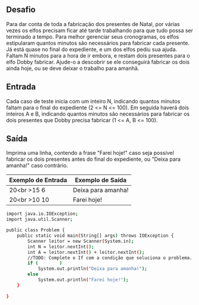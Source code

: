 ## Desafio

Para dar conta de toda a fabricação dos presentes de Natal, por várias vezes os elfos precisam ficar até tarde trabalhando para que tudo possa ser terminado a tempo.
Para melhor gerenciar seus cronogramas, os elfos estipularam quantos minutos são necessários para fabricar cada presente.
Já está quase no final do expediente, e um dos elfos pediu sua ajuda.
Faltam N minutos para a hora de ir embora, e restam dois presentes para o elfo Dobby fabricar. Ajude-o a descobrir se ele conseguirá fabricar os dois ainda hoje, ou se deve deixar o trabalho para amanhã.

## Entrada

Cada caso de teste inicia com um inteiro N, indicando quantos minutos faltam para o final do expediente (2 <= N <= 100).
Em seguida haverá dois inteiros A e B, indicando quantos minutos são necessários para fabricar os dois presentes que Dobby precisa fabricar (1 <= A, B <= 100).

## Saída

Imprima uma linha, contendo a frase "Farei hoje!" caso seja possível fabricar os dois presentes antes do final do expediente, ou "Deixa para amanha!" caso contrário.

| Exemplo de Entrada | Exemplo de Saída|
| ---|--- |
| 20<br \>15 6 | 	Deixa para amanha! |
| 20<br \>10 10 | 	Farei hoje! |

```bash
import java.io.IOException;
import java.util.Scanner;

public class Problem {
    public static void main(String[] args) throws IOException {
    	Scanner leitor = new Scanner(System.in);
    	int N = leitor.nextInt();
    	int A = leitor.nextInt() + leitor.nextInt();
        //TODO: Complete o If com a condição que soluciona o problema.
    	if (        )
    		System.out.println("Deixa para amanha!");
    	else
    		System.out.println("Farei hoje!");
    }
	
}


```

